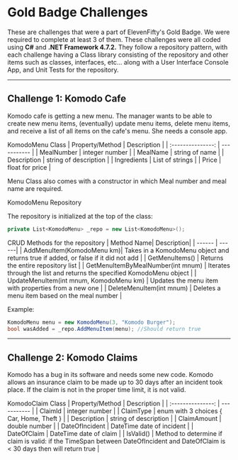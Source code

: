 # Gold Badge Challenges

These are challenges that were a part of ElevenFifty's Gold Badge. We were required to complete at least 3 of them.
These challenges were all coded using **C#** and **.NET Framework 4.7.2.** 
They follow a repository pattern, with each challenge having a Class library consisting of the repository and other 
items such as classes, interfaces, etc... along with a User Interface Console App, and Unit Tests for the repository.

----------

## Challenge 1: Komodo Cafe
Komodo cafe is getting a new menu. The manager wants to be able to create new menu items, 
(eventually) update menu items, delete menu items, and receive a list of all items on the cafe's menu. She needs a console app.


KomodoMenu Class
| Property/Method | Description |
| :---------------: | ----------- |
| MealNumber | integer number |
| MealName | string of name |
| Description | string of description |
| Ingredients | List of strings |
| Price | float for price |

Menu Class also comes with a constructor in which Meal number and meal name are required.

KomodoMenu Repository

The repository is initialized at the top of the class:
```C#
private List<KomodoMenu> _repo = new List<KomodoMenu>();
```
CRUD Methods for the repository
| Method Name| Description|
| ------ | ------|
| AddMenuItem(KomodoMenu km)| Takes in a KomodoMenu object and returns true if added, or false if it did not add |
| GetMenuItems() | Returns the entire repository list |
| GetMenuItemByMealNumber(int mnum) | Iterates through the list and returns the specified KomodoMenu object |
| UpdateMenuItem(int mnum, KomodoMenu km) | Updates the menu item with properties from a new one |
| DeleteMenuItem(int mnum) | Deletes a menu item based on the meal number |

Example:
```C#
KomodoMenu menu = new KomodoMenu(3, "Komodo Burger");
bool wasAdded = _repo.AddMenuItem(menu); //Should return true
```
---------

## Challenge 2: Komodo Claims
Komodo has a bug in its software and needs some new code.
Komodo allows an insurance claim to be made up to 30 days after an incident took place. If the claim is not in the proper time limit, it is not valid.

KomodoClaim Class
| Property/Method | Description |
| :---------------: | ----------- |
| ClaimId | integer number |
| ClaimType | enum with 3 choices { Car, Home, Theft } |
| Description | string of description |
| ClaimAmount | double number |
| DateOfIncident | DateTime date of incident |
| DateOfClaim | DateTime date of claim |
| IsValid() | Method to determine if claim is valid: if the TimeSpan between DateOfIncident and DateOfClaim is < 30 days then will return true |
